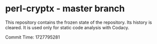 # perl-cryptx - master branch

This repository contains the frozen state of the repository.
Its history is cleared. It is used only for static code
analysis with Codacy.

Commit Time: 1727795281